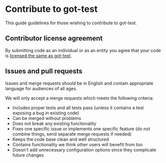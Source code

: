 # Contribute to got-test

This guide guidelines for those wishing to contribute to got-test.

## Contributor license agreement

By submitting code as an individual or as an entity you agree that your code is [licensed the same as got-test](README.md).

## Issues and pull requests

Issues and merge requests should be in English and contain appropriate language for audiences of all ages.

We will only accept a merge requests which meets the following criteria:

* Includes proper tests and all tests pass (unless it contains a test exposing a bug in existing code)
* Can be merged without problems
* Does not break any existing functionality
* Fixes one specific issue or implements one specific feature (do not combine things, send separate merge requests if needed)
* Keeps the code base clean and well structured
* Contains functionality we think other users will benefit from too
* Doesn't add unnecessary configuration options since they complicate future changes
